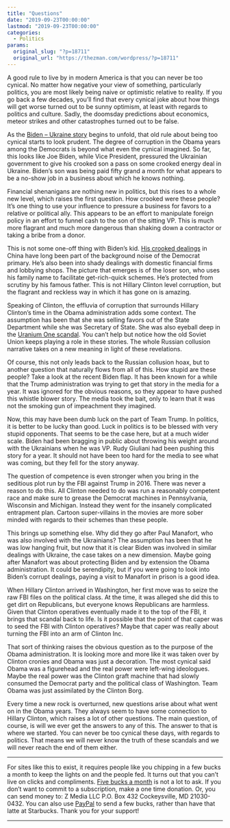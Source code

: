 ```yaml
---
title: "Questions"
date: "2019-09-23T00:00:00"
lastmod: "2019-09-23T00:00:00"
categories:
  - Politics
params:
  original_slug: "?p=18711"
  original_url: "https://thezman.com/wordpress/?p=18711"
---
```


A good rule to live by in modern America is that you can never be too
cynical. No matter how negative your view of something, particularly
politics, you are most likely being naive or optimistic relative to
reality. If you go back a few decades, you’ll find that every cynical
joke about how things will get worse turned out to be sunny optimism, at
least with regards to politics and culture. Sadly, the doomsday
predictions about economics, meteor strikes and other catastrophes
turned out to be false.

As the [Biden – Ukraine
story](https://www.zerohedge.com/political/democrats-full-blown-panic-over-biden-ukraine-msm-hits-full-spin-cycle)
begins to unfold, that old rule about being too cynical starts to look
prudent. The degree of corruption in the Obama years among the Democrats
is beyond what even the cynical imagined. So far, this looks like Joe
Biden, while Vice President, pressured the Ukrainian government to give
his crooked son a pass on some crooked energy deal in Ukraine. Biden’s
son was being paid fifty grand a month for what appears to be a no-show
job in a business about which he knows nothing.

Financial shenanigans are nothing new in politics, but this rises to a
whole new level, which raises the first question. How crooked were these
people? It’s one thing to use your influence to pressure a business for
favors to a relative or political ally. This appears to be an effort to
manipulate foreign policy in an effort to funnel cash to the son of the
sitting VP. This is much more flagrant and much more dangerous than
shaking down a contractor or taking a bribe from a donor.

This is not some one-off thing with Biden’s kid. [His crooked
dealings](https://www.newyorker.com/magazine/2019/07/08/will-hunter-biden-jeopardize-his-fathers-campaign)
in China have long been part of the background noise of the Democrat
primary. He’s also been into shady dealings with domestic financial
firms and lobbying shops. The picture that emerges is of the loser son,
who uses his family name to facilitate get-rich-quick schemes. He’s
protected from scrutiny by his famous father. This is not Hillary
Clinton level corruption, but the flagrant and reckless way in which it
has gone on is amazing.

Speaking of Clinton, the effluvia of corruption that surrounds Hillary
Clinton’s time in the Obama administration adds some context. The
assumption has been that she was selling favors out of the State
Department while she was Secretary of State. She was also eyeball deep
in the [Uranium One
scandal](https://en.wikipedia.org/wiki/Uranium_One_controversy). You
can’t help but notice how the old Soviet Union keeps playing a role in
these stories. The whole Russian collusion narrative takes on a new
meaning in light of these revelations.

Of course, this not only leads back to the Russian collusion hoax, but
to another question that naturally flows from all of this. How stupid
are these people? Take a look at the recent Biden flap. It has been
known for a while that the Trump administration was trying to get that
story in the media for a year. It was ignored for the obvious reasons,
so they appear to have pushed this whistle blower story. The media took
the bait, only to learn that it was not the smoking gun of impeachment
they imagined.

Now, this may have been dumb luck on the part of Team Trump. In
politics, it is better to be lucky than good. Luck in politics is to be
blessed with very stupid opponents. That seems to be the case here, but
at a much wider scale. Biden had been bragging in public about throwing
his weight around with the Ukrainians when he was VP. Rudy Giuliani had
been pushing this story for a year. It should not have been too hard for
the media to see what was coming, but they fell for the story anyway.

The question of competence is even stronger when you bring in the
seditious plot run by the FBI against Trump in 2016. There was never a
reason to do this. All Clinton needed to do was run a reasonably
competent race and make sure to grease the Democrat machines in
Pennsylvania, Wisconsin and Michigan. Instead they went for the insanely
complicated entrapment plan. Cartoon super-villains in the movies are
more sober minded with regards to their schemes than these people.

This brings up something else. Why did they go after Paul Manafort, who
was also involved with the Ukrainians? The assumption has been that he
was low hanging fruit, but now that it is clear Biden was involved in
similar dealings with Ukraine, the case takes on a new dimension. Maybe
going after Manafort was about protecting Biden and by extension the
Obama administration. It could be serendipity, but if you were going to
look into Biden’s corrupt dealings, paying a visit to Manafort in prison
is a good idea.

When Hillary Clinton arrived in Washington, her first move was to seize
the raw FBI files on the political class. At the time, it was alleged
she did this to get dirt on Republicans, but everyone knows Republicans
are harmless. Given that Clinton operatives eventually made it to the
top of the FBI, it brings that scandal back to life. Is it possible that
the point of that caper was to seed the FBI with Clinton operatives?
Maybe that caper was really about turning the FBI into an arm of Clinton
Inc.

That sort of thinking raises the obvious question as to the purpose of
the Obama administration. It is looking more and more like it was taken
over by Clinton cronies and Obama was just a decoration. The most
cynical said Obama was a figurehead and the real power were left-wing
ideologues. Maybe the real power was the Clinton graft machine that had
slowly consumed the Democrat party and the political class of
Washington. Team Obama was just assimilated by the Clinton Borg.

Every time a new rock is overturned, new questions arise about what went
on in the Obama years. They always seem to have some connection to
Hillary Clinton, which raises a lot of other questions. The main
question, of course, is will we ever get the answers to any of this. The
answer to that is where we started. You can never be too cynical these
days, with regards to politics. That means we will never know the truth
of these scandals and we will never reach the end of them either.

------------------------------------------------------------------------

For sites like this to exist, it requires people like you chipping in a
few bucks a month to keep the lights on and the people fed. It turns out
that you can’t live on clicks and compliments.
<a href="https://www.subscribestar.com/the-z-blog"
rel="noopener noreferrer" target="_blank">Five bucks a month</a> is not
a lot to ask. If you don’t want to commit to a subscription, make a one
time donation. Or, you can send money to: Z Media LLC P.O. Box 432
Cockeysville, MD 21030-0432. You can also use <a
href="https://www.paypal.com/cgi-bin/webscr?cmd=_s-xclick&amp;hosted_button_id=UDAS2Q8JYA6CN&amp;source=url"
rel="noopener noreferrer" target="_blank">PayPal</a> to send a few
bucks, rather than have that latte at Starbucks. Thank you for your
support!

------------------------------------------------------------------------
